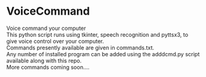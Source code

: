 # VoiceCommand
Voice command your computer<br />
This python script runs using tkinter, speech recognition and pyttsx3, to give voice control over your computer.<br />
Commands presently available are given in commands.txt.<br />
Any number of installed program can be added using the adddcmd.py script available along with this repo.<br />
More commands coming soon....
